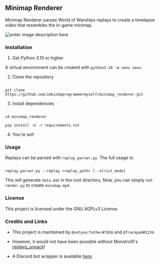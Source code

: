 ## Minimap Renderer

  

Minimap Renderer parses World of Warships replays to create a timelapse video that resembles the in-game minimap.

![enter image description here](https://github.com/WoWs-Builder-Team/minimap_renderer/blob/master/docs/minimap.gif?raw=true)

### Installation

  

1. Get Python 3.10 or higher

  

A virtual environment can be created with `python3.10 -m venv venv`.

  

2. Clone the repository

  

```

git clone https://github.com/imkindaprogrammermyself/minimap_renderer.git

```

  

3. Install dependencies

  

```

cd minimap_renderer

pip install -U -r requirements.txt

```

  

4. You're set!

  
  

### Usage

  

Replays can be parsed with `replay_parser.py`. The full usage is:

```

replay_parser.py --replay <replay_path> [--strict_mode]

```

  

This will generate `data.dat` in the root directory. Now, you can simply run `render.py` to create `minimap.mp4`.

  

### License

  

This project is licensed under the GNU AGPLv3 License.

  

### Credits and Links

  

- This project is maintained by `@notyourfather#7816` and `@Trackpad#1234`.

- However, it would not have been possible without Monstrofil's [replays_unpack](https://github.com/Monstrofil/replays_unpack)!

- A Discord bot wrapper is available [here](https://github.com/padtrack/track).